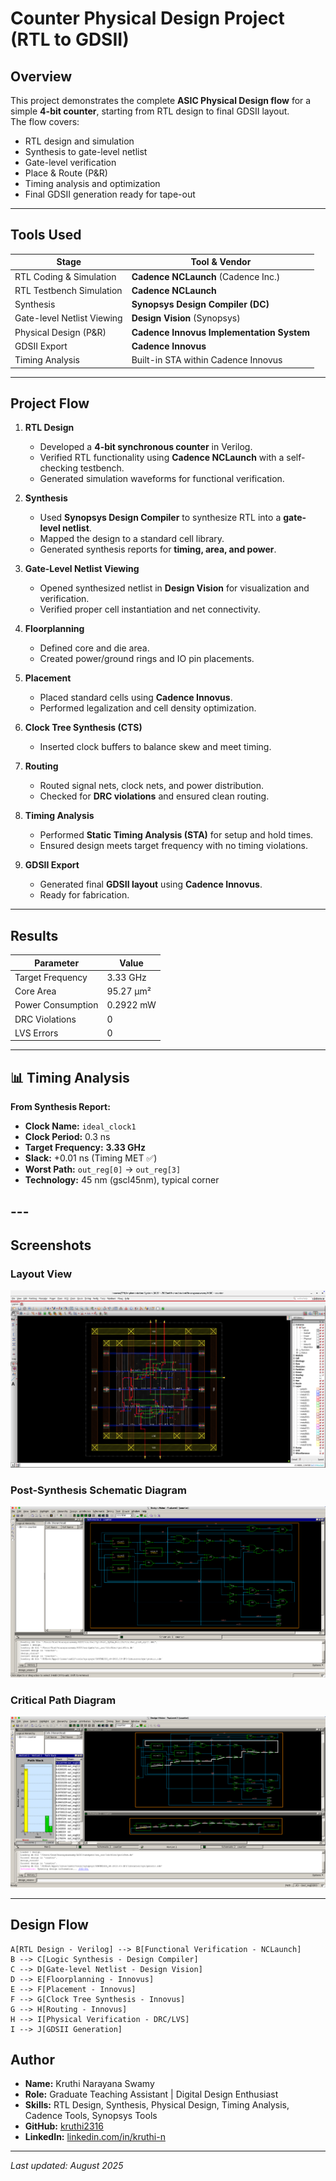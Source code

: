 # Counter Physical Design Project (RTL to GDSII)

## Overview
This project demonstrates the complete **ASIC Physical Design flow** for a simple **4-bit counter**, starting from RTL design to final GDSII layout.  
The flow covers:
- RTL design and simulation
- Synthesis to gate-level netlist
- Gate-level verification
- Place & Route (P&R)
- Timing analysis and optimization
- Final GDSII generation ready for tape-out

---

## Tools Used

| Stage                         | Tool & Vendor                         |
|--------------------------------|----------------------------------------|
| RTL Coding & Simulation        | **Cadence NCLaunch** (Cadence Inc.)    |
| RTL Testbench Simulation       | **Cadence NCLaunch**                   |
| Synthesis                      | **Synopsys Design Compiler (DC)**      |
| Gate-level Netlist Viewing     | **Design Vision** (Synopsys)           |
| Physical Design (P&R)          | **Cadence Innovus Implementation System** |
| GDSII Export                   | **Cadence Innovus**                    |
| Timing Analysis                | Built-in STA within Cadence Innovus    |

---

## Project Flow

1. **RTL Design**
   - Developed a **4-bit synchronous counter** in Verilog.
   - Verified RTL functionality using **Cadence NCLaunch** with a self-checking testbench.
   - Generated simulation waveforms for functional verification.

2. **Synthesis**
   - Used **Synopsys Design Compiler** to synthesize RTL into a **gate-level netlist**.
   - Mapped the design to a standard cell library.
   - Generated synthesis reports for **timing, area, and power**.

3. **Gate-Level Netlist Viewing**
   - Opened synthesized netlist in **Design Vision** for visualization and verification.
   - Verified proper cell instantiation and net connectivity.

4. **Floorplanning**
   - Defined core and die area.
   - Created power/ground rings and IO pin placements.

5. **Placement**
   - Placed standard cells using **Cadence Innovus**.
   - Performed legalization and cell density optimization.

6. **Clock Tree Synthesis (CTS)**
   - Inserted clock buffers to balance skew and meet timing.

7. **Routing**
   - Routed signal nets, clock nets, and power distribution.
   - Checked for **DRC violations** and ensured clean routing.

8. **Timing Analysis**
   - Performed **Static Timing Analysis (STA)** for setup and hold times.
   - Ensured design meets target frequency with no timing violations.

9. **GDSII Export**
   - Generated final **GDSII layout** using **Cadence Innovus**.
   - Ready for fabrication.

---

## Results

| Parameter               | Value |
|-------------------------|-------|
| Target Frequency        | 3.33 GHz |
| Core Area               | 95.27 µm² |
| Power Consumption       | 0.2922 mW |
| DRC Violations          | 0     |
| LVS Errors              | 0     |

---
## 📊 Timing Analysis
**From Synthesis Report:**
- **Clock Name:** `ideal_clock1`
- **Clock Period:** 0.3 ns  
- **Target Frequency:** **3.33 GHz**
- **Slack:** +0.01 ns (Timing MET ✅)
- **Worst Path:** `out_reg[0]` → `out_reg[3]`
- **Technology:** 45 nm (gscl45nm), typical corner

## ---

## Screenshots

### Layout View
![Layout View](Images/Counter_layout.png)

### Post-Synthesis Schematic Diagram
![Block Diagram](Images/Counter_Post_Synthesis_Schematic.png)

### Critical Path Diagram
![Timing Diagram](Images/Counter_Critical_path_DV.png)

---
## Design Flow
    A[RTL Design - Verilog] --> B[Functional Verification - NCLaunch]
    B --> C[Logic Synthesis - Design Compiler]
    C --> D[Gate-level Netlist - Design Vision]
    D --> E[Floorplanning - Innovus]
    E --> F[Placement - Innovus]
    F --> G[Clock Tree Synthesis - Innovus]
    G --> H[Routing - Innovus]
    H --> I[Physical Verification - DRC/LVS]
    I --> J[GDSII Generation]

## Author

- **Name:** Kruthi Narayana Swamy 
- **Role:** Graduate Teaching Assistant | Digital Design Enthusiast  
- **Skills:** RTL Design, Synthesis, Physical Design, Timing Analysis, Cadence Tools, Synopsys Tools  
- **GitHub:** [kruthi2316](https://github.com/kruthi2316)  
- **LinkedIn:** [linkedin.com/in/kruthi-n](https://www.linkedin.com/in/kruthi-n)  

---

*Last updated: August 2025*
